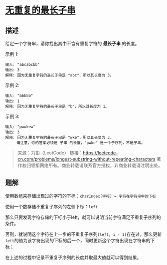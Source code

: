 # [无重复的最长子串](https://leetcode-cn.com/problems/longest-substring-without-repeating-characters/)

## 描述

给定一个字符串，请你找出其中不含有重复字符的 **最长子串** 的长度。

示例 1:

```
输入: "abcabcbb"
输出: 3 
解释: 因为无重复字符的最长子串是 "abc"，所以其长度为 3。
```

示例 2:

```
输入: "bbbbb"
输出: 1
解释: 因为无重复字符的最长子串是 "b"，所以其长度为 1。
```

示例 3:

```
输入: "pwwkew"
输出: 3
解释: 因为无重复字符的最长子串是 "wke"，所以其长度为 3。
     请注意，你的答案必须是 子串 的长度，"pwke" 是一个子序列，不是子串。
```

> 来源：力扣（LeetCode）
> 链接：https://leetcode-cn.com/problems/longest-substring-without-repeating-characters
> 著作权归领扣网络所有。商业转载请联系官方授权，非商业转载请注明出处。

## 题解
使用数组来存储出现过的字符的下标：`charIndex[字符] = 字符在字符串中的下标`

使用一个数存储不重复子序列的左侧下标：`left`

那么只要发现字符存储的下标小于left，就可以说明当前字符满足不重复子序列的条件。

否则，就说明这个字符在上一步的不重复子序列`[left, i - 1]`存在过，那么更新`left`的值为该字符出现的下标的后一个，同时更新这个字符出现在字符串的下标；

在上述的过程中记录不重复子序列的长度并取最大值就可以得到结果。